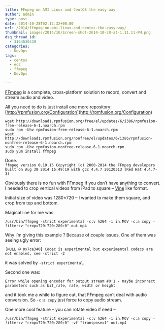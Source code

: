 ```yaml
---
title: FFmpeg on AMI Linux and CentOS the easy way
author: admin
type: post
date: 2014-10-28T02:12:32+00:00
url: /2014/ffmpeg-on-ami-linux-and-centos-the-easy-way/
thumbnail: images/2014/10/Screen-shot-2014-10-28-at-1.11.11-PM.png
dsq_thread_id:
  - 3164530439
categories:
  - DevOps
tags:
  - centos
  - ec2
  - ffmpeg
  - DevOps

---
```

[FFmpeg](https://www.ffmpeg.org/) is a complete, cross-platform solution to record, convert and stream audio and video.

All you need to do is just install one more repository:  
[http://rpmfusion.org/Configuration](http://rpmfusion.org/Configuration)

```
wget http://download1.rpmfusion.org/free/el/updates/6/i386/rpmfusion-free-release-6-1.noarch.rpm
sudo rpm -Uhv rpmfusion-free-release-6-1.noarch.rpm
wget http://download1.rpmfusion.org/nonfree/el/updates/6/i386/rpmfusion-nonfree-release-6-1.noarch.rpm
sudo rpm -Uhv rpmfusion-nonfree-release-6-1.noarch.rpm
sudo yum install ffmpeg
```

Done.  
`ffmpeg version 0.10.15 Copyright (c) 2000-2014 the FFmpeg developers
built on Aug 30 2014 15:49:19 with gcc 4.4.7 20120313 (Red Hat 4.4.7-3)
` 

Obviously there is no fun with FFmpeg if you don&#8217;t have anything to convert. I needed to crop vertical videos from iPad to square &#8211; [Vine](https://itunes.apple.com/au/app/vine/id592447445?mt=8) like format.

Initial size of video was 1280&#215;720 &#8211; I wanted to make them square, and crop from top and bottom.

Magical line for me was:

```
/usr/bin/ffmpeg -strict experimental -c:v h264 -i in.MOV -c:a copy -filter:v "crop=720:720:280:0" out.mp4
```

Why i&#8217;m giving this example ? Because of couple issues. One of them was seeing ugly error:

```
[NULL @ 0x7ce340] Codec is experimental but experimental codecs are not enabled, see -strict -2
```

it was solved by `-strict experimental`.

Second one was:

```
Error while opening encoder for output stream #0:1 - maybe incorrect parameters such as bit_rate, rate, width or height
```

and it took me a while to figure out, that FFmpeg can&#8217;t deal with audio conversion. So  `-c:a copy` just force to copy audio stream.

One more cool feature &#8211; you can rotate video if need &#8211;

```
/usr/bin/ffmpeg -strict experimental -c:v h264 -i in.MOV -c:a copy -filter:v "crop=720:720:280:0" -vf "transpose=1" out.mp4
```